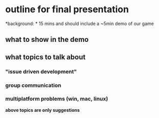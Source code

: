 # outline for final presentation

*background: * 15 mins and should include a ~5min demo of our game

## what to show in the demo

## what topics to talk about
### "issue driven development"
### group communication
### multiplatform problems (win, mac, linux)

**above topics are only suggestions**